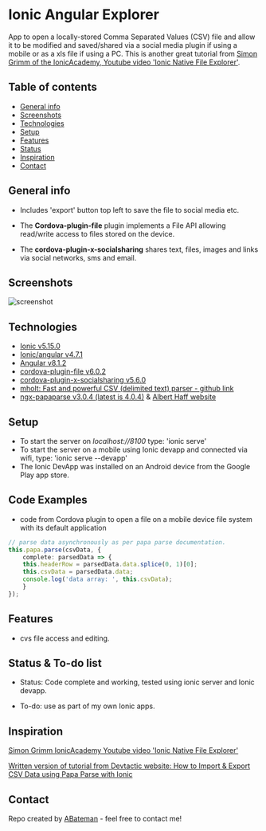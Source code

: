 # Ionic Angular Explorer

App to open a locally-stored Comma Separated Values (CSV) file and allow it to be modified and saved/shared via a social media plugin if using a mobile or as a xls file if using a PC. This is another great tutorial from [Simon Grimm of the IonicAcademy, Youtube video 'Ionic Native File Explorer'](https://www.youtube.com/watch?v=pDqG3iYDdM0&t=141s).

## Table of contents

* [General info](#general-info)
* [Screenshots](#screenshots)
* [Technologies](#technologies)
* [Setup](#setup)
* [Features](#features)
* [Status](#status)
* [Inspiration](#inspiration)
* [Contact](#contact)

## General info

* Includes 'export' button top left to save the file to social media etc.

* The **Cordova-plugin-file** plugin implements a File API allowing read/write access to files stored on the device.

* The **cordova-plugin-x-socialsharing** shares text, files, images and links via social networks, sms and email.

## Screenshots

![screenshot](./img/home_csv.png)

## Technologies

* [Ionic v5.15.0](https://ionicframework.com/)
* [Ionic/angular v4.7.1](https://ionicframework.com/)
* [Angular v8.1.2](https://angular.io/)
* [cordova-plugin-file v6.0.2](https://cordova.apache.org/docs/en/latest/reference/cordova-plugin-file/)
* [cordova-plugin-x-socialsharing v5.6.0](https://ionicframework.com/docs/native/social-sharing)
* [mholt: Fast and powerful CSV (delimited text) parser - github link](https://github.com/mholt/PapaParse)
* [ngx-papaparse v3.0.4 (latest is 4.0.4)](https://github.com/alberthaff/ngx-papaparse) & [Albert Haff website](https://alberthaff.dk/projects/ngx-papaparse/docs/v3)

## Setup

* To start the server on _localhost://8100_ type: 'ionic serve'
* To start the server on a mobile using Ionic devapp and connected via wifi, type: 'ionic serve --devapp'
* The Ionic DevApp was installed on an Android device from the Google Play app store.

## Code Examples

* code from Cordova plugin to open a file on a mobile device file system with its default application

```typescript
// parse data asynchronously as per papa parse documentation.
this.papa.parse(csvData, {
    complete: parsedData => {
    this.headerRow = parsedData.data.splice(0, 1)[0];
    this.csvData = parsedData.data;
    console.log('data array: ', this.csvData);
    }
});
```

## Features

* cvs file access and editing.

## Status & To-do list

* Status: Code complete and working, tested using ionic server and Ionic devapp.

* To-do: use as part of my own Ionic apps.

## Inspiration

[Simon Grimm IonicAcademy Youtube video 'Ionic Native File Explorer'](https://www.youtube.com/watch?v=tyZjicNtbyk)

[Written version of tutorial from Devtactic website: How to Import & Export CSV Data using Papa Parse with Ionic](https://devdactic.com/csv-data-papa-parse-ionic/)

## Contact

Repo created by [ABateman](https://www.andrewbateman.org) - feel free to contact me!
